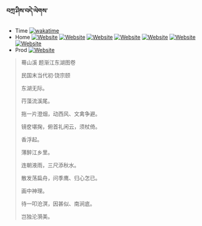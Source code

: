 ### བཀྲ་ཤིས་བདེ་ལེགས་ 
- Time	[![wakatime](https://wakatime.com/badge/user/5043ee4a-e361-4607-9d47-d557f2005d05.svg)](https://wakatime.com/@5043ee4a-e361-4607-9d47-d557f2005d05) 
- Home	[![Website](https://img.shields.io/website?label=&up_color=orange&up_message=Tianchi&url=https%3A%2F%2Fshields.io)](https://tianchi.aliyun.com/home/science/scienceDetail?userId=1095279182618)	[![Website](https://img.shields.io/website?label=&up_color=violet&up_message=AIstudio&url=https%3A%2F%2Fshields.io)](https://aistudio.baidu.com/aistudio/personalcenter/thirdview/979775)	[![Website](https://img.shields.io/website?label=&up_color=blue&up_message=Kaggle&url=https%3A%2F%2Fshields.io)](https://www.kaggle.com/ivanxu/)	[![Website](https://img.shields.io/website?label=&up_color=gay&up_message=Yuque&url=https%3A%2F%2Fshields.io)](https://www.yuque.com/ivanaxu)	[![Website](https://img.shields.io/website?label=&up_color=brown&up_message=Leetcode&url=https%3A%2F%2Fshields.io)](https://leetcode.cn/u/ivanaxu)	[![Website](https://img.shields.io/website?label=&up_color=red&up_message=Gitee&url=https%3A%2F%2Fshields.io)](https://gitee.com/IvanaXu)	[![Website](https://img.shields.io/website?label=&up_color=yellow&up_message=Monkeytype&url=https%3A%2F%2Fshields.io)](https://monkeytype.com/profile/IvanaXu) 
- Prod	[![Website](https://img.shields.io/website?label=alpha&up_color=blue&up_message=EDA&url=https%3A%2F%2Fshields.io)](http://eda.tangjt.cn/) 

> 蓦山溪   题渐江东湖图卷
>
> 民国末当代初·饶宗颐
>
> 东湖无际。
> 
> 荇藻流溪尾。
> 
> 拖一片澄烟，动西风、文禽争避。
> 
> 镜奁堪掬，俯首礼闲云，须杖倚。
> 
> 香浮起。
> 
> 薄醉江乡里。
> 
> 连朝液雨，三尺添秋水。
> 
> 散发荡扁舟，问季鹰、归心怎已。
> 
> 画中神理。
> 
> 待一叩沧溟，因甚似、南涧底。
> 
> 岂独沦漪美。
